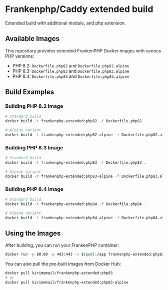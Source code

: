 # Frankenphp/Caddy extended build

Extended build with additional module, and php extension.

## Available Images

This repository provides extended FrankenPHP Docker images with various PHP versions:

- PHP 8.2: `Dockerfile.php82` and `Dockerfile.php82.alpine`
- PHP 8.3: `Dockerfile.php83` and `Dockerfile.php83.alpine`
- PHP 8.4: `Dockerfile.php84` and `Dockerfile.php84.alpine`

## Build Examples

### Building PHP 8.2 Image

```bash
# Standard build
docker build -t frankenphp-extended:php82 -f Dockerfile.php82 .

# Alpine variant
docker build -t frankenphp-extended:php82-alpine -f Dockerfile.php82.alpine .
```

### Building PHP 8.3 Image

```bash
# Standard build
docker build -t frankenphp-extended:php83 -f Dockerfile.php83 .

# Alpine variant
docker build -t frankenphp-extended:php83-alpine -f Dockerfile.php83.alpine .
```

### Building PHP 8.4 Image

```bash
# Standard build
docker build -t frankenphp-extended:php84 -f Dockerfile.php84 .

# Alpine variant
docker build -t frankenphp-extended:php84-alpine -f Dockerfile.php84.alpine .
```

## Using the Images

After building, you can run your FrankenPHP container:

```bash
docker run -p 80:80 -p 443:443 -v $(pwd):/app frankenphp-extended:php83
```

You can also pull the pre-built images from Docker Hub:

```bash
docker pull kirimemail/frankenphp-extended:php83
# or
docker pull kirimemail/frankenphp-extended:php83-alpine
```